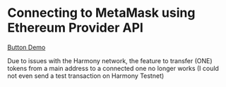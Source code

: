 # Connecting to MetaMask using Ethereum Provider API
[Button Demo](https://youtu.be/itlZxgJ8MsM)

Due to issues with the Harmony network, the feature to transfer (ONE) tokens from a main address to a connected one no longer works (I could not even send a test transaction on Harmony Testnet) 
